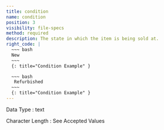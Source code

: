 ```yaml
---
title: condition
name: condition
position: 3
visibility: file-specs
method: required
description: The state in which the item is being sold at.
right_code: |
  ~~~ bash
  New
  ~~~
  {: title="Condition Example" }

  ~~~ bash
   Refurbished
  ~~~
  {: title="Condition Example" }
---
```


Data Type
: text

Character Length
: See Accepted Values

